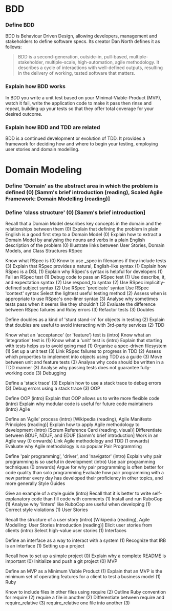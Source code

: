 # BDD

### Define BDD
BDD is Behaviour Driven Design, allowing developers, management and stakeholders to define software specs.
Its creator Dan North defines it as follows:
> BDD is a second-generation, outside-in, pull-based, multiple-stakeholder, multiple-scale, high-automation, agile methodology. It describes a cycle of interactions with well-defined outputs, resulting in the delivery of working, tested software that matters.

### Explain how BDD works
In BDD you write a unit test based on your Minimal-Viable-Product (MVP), watch it fail, write the application code to make it pass then rinse and repeat, building up your tests so that they offer total coverage for your desired outcome.

### Explain how BDD and TDD are related
BDD is a continued development or evolution of TDD.  It provides a framework for deciding how and where to begin your testing, employing user stories and domain modelling.

# Domain Modeling

### Define 'Domain' as the abstract area in which the problem is defined (0) [Samm's brief introduction (reading), Scaled Agile Framework: Domain Modelling (reading)]
### Define 'class structure' (0) [Samm's brief introduction]
Recall that a Domain Model describes key concepts in the domain and the relationships between them (0)
Explain that defining the problem in plain English is a good first step to a Domain Model (0)
Explain how to extract a Domain Model by analysing the nouns and verbs in a plain English description of the problem (0)
Illustrate links between User Stories, Domain Models, and Class Structures
RSpec

Know what RSpec is (0)
Know to use _spec in filenames if they include tests (3)
Explain that RSpec provides a natural, English-like syntax (1)
Explain how RSpec is a DSL (1)
Explain why RSpec's syntax is helpful for developers (1)
Fail an RSpec test (1)
Debug code to pass an RSpec test (1)
Use describe, it, and expectation syntax (2)
Use respond_to syntax (2)
Use RSpec implicitly-defined subject syntax (2)
Use RSpec 'predicate' syntax
Use RSpec 'context' syntax
Select the lightest useful testing method (2)
Assess when is appropriate to use RSpec's one-liner syntax (3)
Analyse why sometimes tests pass when it seems like they shouldn't (3)
Evaluate the difference between RSpec failures and Ruby errors (3)
Refactor tests (3)
Doubles

Define doubles as a kind of 'stunt stand-in' for objects in testing (2)
Explain that doubles are useful to avoid interacting with 3rd-party services (2)
TDD

Know what an 'acceptance' (or 'feature') test is (intro)
Know what an 'integration' test is (1)
Know what a 'unit' test is (intro)
Explain that starting with tests helps us to avoid going mad (1)
Organise a spec-driven filesystem (1)
Set up a unit test (3)
Link RSpec failures to progress in TDD (2)
Assess which properties to implement into objects using TDD as a guide (3)
Move between unit and feature tests (3)
Analyse why code should be written in a TDD manner (3)
Analyse why passing tests does not guarantee fully-working code (3)
Debugging

Define a 'stack trace' (3)
Explain how to use a stack trace to debug errors (3)
Debug errors using a stack trace (3)
OOP

Define OOP (intro)
Explain that OOP allows us to write more flexible code (intro)
Explain why modular code is useful for future code maintainers (intro)
Agile

Define an 'Agile' process (intro) [Wikipedia (reading), Agile Manifesto Principles (reading)]
Explain how to apply Agile methodology to development (intro) [Scrum Reference Card (reading, visual)]
Differentiate between BDUF, NDUF, and EDUF [Samm's brief introduction]
Work in an Agile way (0 onwards)
Link Agile methodology and TDD (1 onwards)
Evaluate why Agile methodology is so popular
Pair Programming

Define 'pair programming', 'driver', and 'navigator' (intro)
Explain why pair programming is so useful in development (intro)
Use pair programming techniques (0 onwards)
Argue for why pair programming is often better for code quality than solo programming
Evaluate how pair programming with a new partner every day has developed their proficiency in other topics, and more generally
Style Guides

Give an example of a style guide (intro)
Recall that it is better to write self-explanatory code than fill code with comments (1)
Install and run RuboCop (1)
Analyse why 'linters' like RuboCop are useful when developing (1)
Correct style violations (1)
User Stories

Recall the structure of a user story (intro) [Wikipedia (reading), Agile Modelling: User Stories Introduction (reading)]
Elicit user stories from clients (intro)
Select high-value user stories (1)
Interfaces

Define an interface as a way to interact with a system (1)
Recognize that IRB is an interface (1)
Setting up a project

Recall how to set up a simple project (0)
Explain why a complete README is important (0)
Initialize and push a git project (0)
MVP

Define an MVP as a Minimum Viable Product (1)
Explain that an MVP is the minimum set of operating features for a client to test a business model (1)
Ruby

Know to include files in other files using require (2)
Outline Ruby convention for require (2)
require a file in another (2)
Differentiate between require and require_relative (3)
require_relative one file into another (3)
